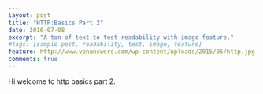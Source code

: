 ```yaml
---
layout: post
title: "HTTP:Basics Part 2"
date: 2016-07-08
excerpt: "A ton of text to test readability with image feature."
#tags: [sample post, readability, test, image, feature]
feature: http://www.vpnanswers.com/wp-content/uploads/2015/05/http.jpg
comments: true
---
```

Hi welcome to http basics part 2.
